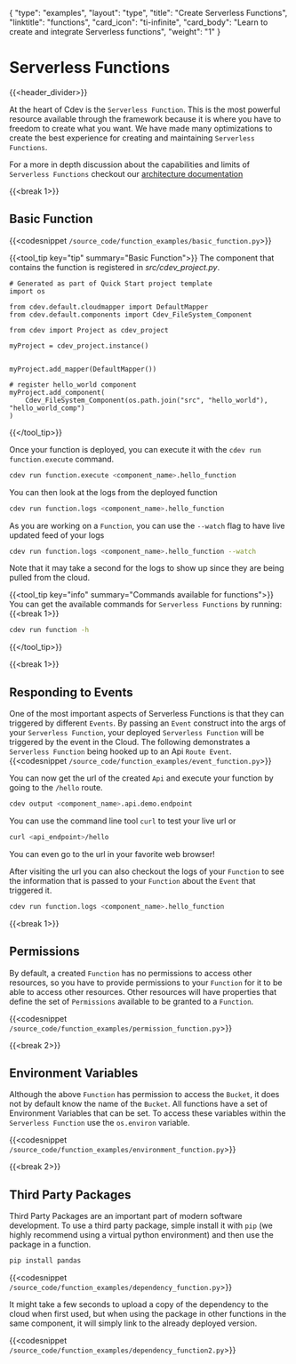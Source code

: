 {
    "type": "examples",
    "layout": "type",
    "title": "Create Serverless Functions",
    "linktitle": "functions",
    "card_icon": "ti-infinite",
    "card_body": "Learn to create and integrate Serverless functions",
    "weight": "1"
}


# Serverless Functions
{{<header_divider>}}


At the heart of Cdev is the `Serverless Function`. This is the most powerful resource available through the framework because it is where you have to freedom to create what you want. We have made many optimizations to create the best experience for creating and maintaining `Serverless Functions`.

For a more in depth discussion about the capabilities and limits of `Serverless Functions` checkout our [architecture documentation](/docs/firstprinciples)

{{<break 1>}}



## Basic Function
{{<codesnippet `/source_code/function_examples/basic_function.py`>}}

{{<tool_tip key="tip" summary="Basic Function">}}
The component that contains the function is registered in *src/cdev_project.py*.
```
# Generated as part of Quick Start project template
import os

from cdev.default.cloudmapper import DefaultMapper
from cdev.default.components import Cdev_FileSystem_Component

from cdev import Project as cdev_project

myProject = cdev_project.instance()


myProject.add_mapper(DefaultMapper())

# register hello_world component
myProject.add_component(
    Cdev_FileSystem_Component(os.path.join("src", "hello_world"), "hello_world_comp")
)
```

{{</tool_tip>}}


Once your function is deployed, you can execute it with the `cdev run function.execute` command.
```bash
cdev run function.execute <component_name>.hello_function
```

You can then look at the logs from the deployed function
```bash
cdev run function.logs <component_name>.hello_function
```

As you are working on a `Function`, you can use the `--watch` flag to have live updated feed of your logs
```bash
cdev run function.logs <component_name>.hello_function --watch
```
Note that it may take a second for the logs to show up since they are being pulled from the cloud.

{{<tool_tip key="info" summary="Commands available for functions">}}
You can get the available commands for `Serverless Functions` by running:
{{<break 1>}}
```bash
cdev run function -h 
```
{{</tool_tip>}}


{{<break 1>}}
## Responding to Events
One of the most important aspects of Serverless Functions is that they can triggered by different `Events`. By passing an `Event` construct into the args of your `Serverless Function`, your deployed `Serverless Function` will be triggered by the event in the Cloud. The following demonstrates a `Serverless Function` being hooked up to an Api `Route Event`.
{{<codesnippet `/source_code/function_examples/event_function.py`>}}

You can now get the url of the created `Api` and execute your function by going to the `/hello` route.
```bash
cdev output <component_name>.api.demo.endpoint
```
You can use the command line tool `curl` to test your live url or
```bash
curl <api_endpoint>/hello
```

You can even go to the url in your favorite web browser! 

After visiting the url you can also checkout the logs of your `Function` to see the information that is passed to your `Function` about the `Event` that triggered it. 

```bash
cdev run function.logs <component_name>.hello_function
```

{{<break 1>}}
## Permissions
By default, a created `Function` has no permissions to access other resources, so you have to provide permissions to your `Function` for it to be able to access other resources. Other resources will have properties that define the set of `Permissions` available to be granted to a `Function`.

{{<codesnippet `/source_code/function_examples/permission_function.py`>}}


{{<break 2>}}
## Environment Variables
Although the above `Function` has permission to access the `Bucket`, it does not by default know the name of the `Bucket`. All functions have a set of Environment Variables that can be set. To access these variables within the `Serverless Function` use the `os.environ` variable. 

{{<codesnippet `/source_code/function_examples/environment_function.py`>}}


{{<break 2>}}
## Third Party Packages
Third Party Packages are an important part of modern software development. To use a third party package, simple install it with `pip` (we highly recommend using a virtual python environment) and then use the package in a function.

```bash
pip install pandas
```

{{<codesnippet `/source_code/function_examples/dependency_function.py`>}}

It might take a few seconds to upload a copy of the dependency to the cloud when first used, but when using the package in other functions in the same component, it will simply link to the already deployed version.

{{<codesnippet `/source_code/function_examples/dependency_function2.py`>}}

